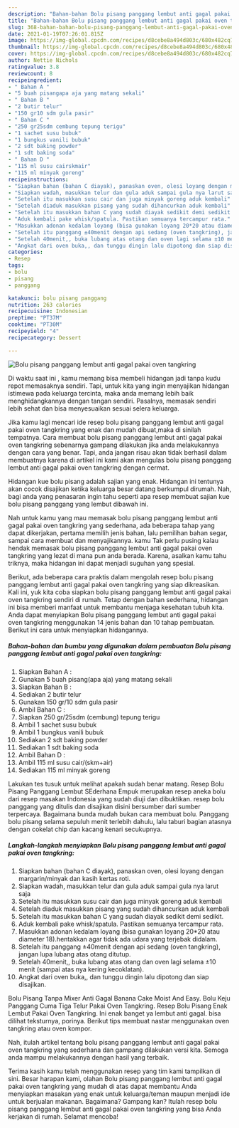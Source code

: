 ```yaml
---
description: "Bahan-bahan Bolu pisang panggang lembut anti gagal pakai oven tangkring yang nikmat dan Mudah Dibuat"
title: "Bahan-bahan Bolu pisang panggang lembut anti gagal pakai oven tangkring yang nikmat dan Mudah Dibuat"
slug: 368-bahan-bahan-bolu-pisang-panggang-lembut-anti-gagal-pakai-oven-tangkring-yang-nikmat-dan-mudah-dibuat
date: 2021-01-19T07:26:01.815Z
image: https://img-global.cpcdn.com/recipes/d8cebe8a494d803c/680x482cq70/bolu-pisang-panggang-lembut-anti-gagal-pakai-oven-tangkring-foto-resep-utama.jpg
thumbnail: https://img-global.cpcdn.com/recipes/d8cebe8a494d803c/680x482cq70/bolu-pisang-panggang-lembut-anti-gagal-pakai-oven-tangkring-foto-resep-utama.jpg
cover: https://img-global.cpcdn.com/recipes/d8cebe8a494d803c/680x482cq70/bolu-pisang-panggang-lembut-anti-gagal-pakai-oven-tangkring-foto-resep-utama.jpg
author: Nettie Nichols
ratingvalue: 3.8
reviewcount: 8
recipeingredient:
- " Bahan A "
- "5 buah pisangapa aja yang matang sekali"
- " Bahan B "
- "2 butir telur"
- "150 gr10 sdm gula pasir"
- " Bahan C "
- "250 gr25sdm cembung tepung terigu"
- "1 sachet susu bubuk"
- "1 bungkus vanili bubuk"
- "2 sdt baking powder"
- "1 sdt baking soda"
- " Bahan D "
- "115 ml susu cairskmair"
- "115 ml minyak goreng"
recipeinstructions:
- "Siapkan bahan (bahan C diayak), panaskan oven, olesi loyang dengan margarin/minyak dan kasih kertas roti."
- "Siapkan wadah, masukkan telur dan gula aduk sampai gula nya larut saja"
- "Setelah itu masukkan susu cair dan juga minyak goreng aduk kembali"
- "Setelah diaduk masukkan pisang yang sudah dihancurkan aduk kembali"
- "Setelah itu masukkan bahan C yang sudah diayak sedikit demi sedikit."
- "Aduk kembali pake whisk/spatula. Pastikan semuanya tercampur rata."
- "Masukkan adonan kedalam loyang (bisa gunakan loyang 20*20 atau diameter 18).hentakkan agar tidak ada udara yang terjebak didalam."
- "Setelah itu panggang ±40menit dengan api sedang (oven tangkring), jangan lupa lubang atas otang ditutup."
- "Setelah 40menit,, buka lubang atas otang dan oven lagi selama ±10 menit (sampai atas nya kering kecoklatan)."
- "Angkat dari oven buka,, dan tunggu dingin lalu dipotong dan siap disajikan."
categories:
- Resep
tags:
- bolu
- pisang
- panggang

katakunci: bolu pisang panggang 
nutrition: 263 calories
recipecuisine: Indonesian
preptime: "PT37M"
cooktime: "PT30M"
recipeyield: "4"
recipecategory: Dessert

---
```



![Bolu pisang panggang lembut anti gagal pakai oven tangkring](https://img-global.cpcdn.com/recipes/d8cebe8a494d803c/680x482cq70/bolu-pisang-panggang-lembut-anti-gagal-pakai-oven-tangkring-foto-resep-utama.jpg)

Di waktu  saat ini , kamu memang bisa membeli hidangan jadi tanpa kudu repot memasaknya sendiri. Tapi, untuk kita yang ingin menyajikan hidangan istimewa pada keluarga tercinta, maka anda memang lebih baik menghidangkannya dengan tangan sendiri. Pasalnya, memasak sendiri lebih sehat dan bisa menyesuaikan sesuai selera keluarga.

Jika kamu lagi mencari ide resep bolu pisang panggang lembut anti gagal pakai oven tangkring yang enak dan mudah dibuat,maka di sinilah tempatnya. Cara membuat bolu pisang panggang lembut anti gagal pakai oven tangkring  sebenarnya gampang dilakukan jika anda melakukannya dengan cara yang benar. Tapi, anda jangan risau akan tidak berhasil dalam membuatnya 
karena di artikel ini kami akan mengulas bolu pisang panggang lembut anti gagal pakai oven tangkring dengan cermat.  

Hidangan kue bolu pisang adalah sajian yang enak. Hidangan ini tentunya akan cocok disajikan ketika keluarga besar datang berkumpul dirumah. Nah, bagi anda yang penasaran ingin tahu seperti apa resep membuat sajian kue bolu pisang panggang yang lembut dibawah ini.

Nah untuk kamu yang mau memasak bolu pisang panggang lembut anti gagal pakai oven tangkring yang sederhana, ada beberapa tahap yang dapat dikerjakan, pertama memilih jenis bahan, lalu pemilihan bahan segar, sampai cara membuat dan menyajikannya. kamu Tak perlu pusing kalau hendak memasak bolu pisang panggang lembut anti gagal pakai oven tangkring yang lezat di mana pun anda berada. Karena, asalkan kamu  tahu triknya, maka hidangan ini dapat menjadi suguhan yang spesial.

Berikut, ada beberapa cara praktis  dalam mengolah resep bolu pisang panggang lembut anti gagal pakai oven tangkring yang siap dikreasikan. Kali ini, yuk kita coba siapkan bolu pisang panggang lembut anti gagal pakai oven tangkring sendiri di rumah. Tetap dengan bahan sederhana, hidangan ini bisa memberi manfaat untuk membantu menjaga kesehatan tubuh kita. Anda dapat menyiapkan Bolu pisang panggang lembut anti gagal pakai oven tangkring menggunakan 14 jenis bahan dan 10 tahap pembuatan. Berikut ini cara untuk menyiapkan hidangannya.

<!--inarticleads1-->

##### Bahan-bahan dan bumbu yang digunakan dalam pembuatan Bolu pisang panggang lembut anti gagal pakai oven tangkring:

1. Siapkan  Bahan A :
1. Gunakan 5 buah pisang(apa aja) yang matang sekali
1. Siapkan  Bahan B :
1. Sediakan 2 butir telur
1. Gunakan 150 gr/10 sdm gula pasir
1. Ambil  Bahan C :
1. Siapkan 250 gr/25sdm (cembung) tepung terigu
1. Ambil 1 sachet susu bubuk
1. Ambil 1 bungkus vanili bubuk
1. Sediakan 2 sdt baking powder
1. Sediakan 1 sdt baking soda
1. Ambil  Bahan D :
1. Ambil 115 ml susu cair/(skm+air)
1. Sediakan 115 ml minyak goreng


Lakukan tes tusuk untuk melihat apakah sudah benar matang. Resep Bolu Pisang Panggang Lembut SEderhana Empuk merupakan resep aneka bolu dari resep masakan Indonesia yang sudah diuji dan dibuktikan. resep bolu panggang yang ditulis dan disajikan disini bersumber dari sumber terpercaya. Bagaimana bunda mudah bukan cara membuat bolu. Panggang bolu pisang selama sepuluh menit terlebih dahulu, lalu taburi bagian atasnya dengan cokelat chip dan kacang kenari secukupnya. 

<!--inarticleads2-->

##### Langkah-langkah menyiapkan Bolu pisang panggang lembut anti gagal pakai oven tangkring:

1. Siapkan bahan (bahan C diayak), panaskan oven, olesi loyang dengan margarin/minyak dan kasih kertas roti.
1. Siapkan wadah, masukkan telur dan gula aduk sampai gula nya larut saja
1. Setelah itu masukkan susu cair dan juga minyak goreng aduk kembali
1. Setelah diaduk masukkan pisang yang sudah dihancurkan aduk kembali
1. Setelah itu masukkan bahan C yang sudah diayak sedikit demi sedikit.
1. Aduk kembali pake whisk/spatula. Pastikan semuanya tercampur rata.
1. Masukkan adonan kedalam loyang (bisa gunakan loyang 20*20 atau diameter 18).hentakkan agar tidak ada udara yang terjebak didalam.
1. Setelah itu panggang ±40menit dengan api sedang (oven tangkring), jangan lupa lubang atas otang ditutup.
1. Setelah 40menit,, buka lubang atas otang dan oven lagi selama ±10 menit (sampai atas nya kering kecoklatan).
1. Angkat dari oven buka,, dan tunggu dingin lalu dipotong dan siap disajikan.


Bolu Pisang Tanpa Mixer Anti Gagal Banana Cake Moist And Easy. Bolu Keju Panggang Cuma Tiga Telur Pakai Oven Tangkring. Resep Bolu Pisang Enak Lembut Pakai Oven Tangkring. Ini enak banget ya lembut anti gagal. bisa dilihat teksturnya, porinya. Berikut tips membuat nastar menggunakan oven tangkring atau oven kompor. 

Nah, itulah artikel tentang  bolu pisang panggang lembut anti gagal pakai oven tangkring  yang sederhana dan gampang dilakukan versi kita. Semoga anda mampu melakukannya dengan hasil yang terbaik. 

Terima kasih kamu telah menggunakan resep yang tim kami tampilkan di sini. Besar harapan kami, olahan  Bolu pisang panggang lembut anti gagal pakai oven tangkring yang mudah di atas dapat membantu Anda menyiapkan masakan yang enak untuk keluarga/teman maupun menjadi ide untuk berjualan makanan. Bagaimana? Gampang kan? Itulah resep bolu pisang panggang lembut anti gagal pakai oven tangkring yang bisa Anda kerjakan di rumah. Selamat mencoba!


